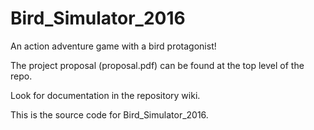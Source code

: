 # Bird_Simulator_2016
An action adventure game with a bird protagonist!

The project proposal (proposal.pdf) can be found at the top level of the repo.

Look for documentation in the repository wiki.


This is the source code for Bird_Simulator_2016.

